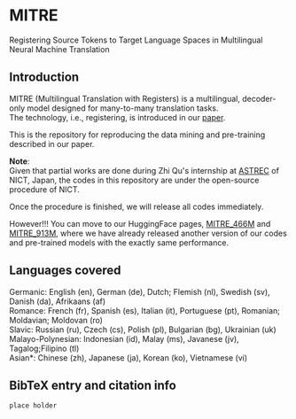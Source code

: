 # MITRE

Registering Source Tokens to Target Language Spaces in Multilingual Neural Machine Translation

## Introduction
MITRE (Multilingual Translation with Registers) is a multilingual, decoder-only model designed for many-to-many translation tasks.  
The technology, i.e., registering, is introduced in our [paper](url_placeholder).  

This is the repository for reproducing the data mining and pre-training described in our paper.

**Note**:  
Given that partial works are done during Zhi Qu's internship at [ASTREC](https://astrec.nict.go.jp/) of NICT, Japan, the codes in this repository are under the open-source procedure of NICT.

Once the procedure is finished, we will release all codes immediately. 

However!!! You can move to our HuggingFace pages, [MITRE_466M](https://huggingface.co/naist-nlp/mitre_466m) and [MITRE_913M](https://huggingface.co/naist-nlp/mitre_913m), where we have already released another version of our codes and pre-trained models with the exactly same performance.

## Languages covered
Germanic: English (en), German (de), Dutch; Flemish (nl), Swedish (sv), Danish (da), Afrikaans (af)  
Romance: French (fr), Spanish (es), Italian (it), Portuguese (pt), Romanian; Moldavian; Moldovan (ro)  
Slavic: Russian (ru), Czech (cs), Polish (pl), Bulgarian (bg), Ukrainian (uk)  
Malayo-Polynesian: Indonesian (id), Malay (ms), Javanese (jv), Tagalog;Filipino (tl)  
Asian*: Chinese (zh), Japanese (ja), Korean (ko), Vietnamese (vi)  

## BibTeX entry and citation info
```
place holder
```
